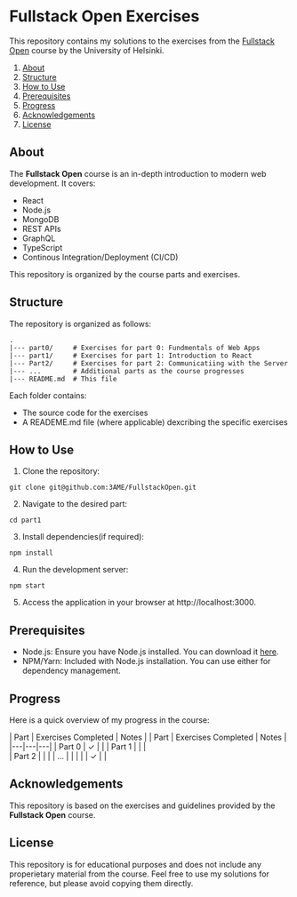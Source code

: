 # Fullstack Open Exercises

This repository contains my solutions to the exercises from the [Fullstack Open](https://fullstackopen.com/en/) course by the University of Helsinki. 

1. [About](#about)
2. [Structure](#structure)
3. [How to Use](#how-to-use)
4. [Prerequisites](#prerequisites)
5. [Progress](#progress)
6. [Acknowledgements](#acknowledgements)
7. [License](#license)


## About 

The **Fullstack Open** course is an in-depth introduction to modern web development. It covers:
* React
* Node.js
* MongoDB
* REST APIs
* GraphQL
* TypeScript
* Continous Integration/Deployment (CI/CD)

This repository is organized by the course parts and exercises.

## Structure

The repository is organized as follows:
```
.
|--- part0/     # Exercises for part 0: Fundmentals of Web Apps
|--- part1/     # Exercises for part 1: Introduction to React
|--- Part2/     # Exercises for part 2: Communicatiing with the Server
|--- ...        # Additional parts as the course progresses
|--- README.md  # This file
```

Each folder contains:
* The source code for the exercises
* A READEME.md file (where applicable) dexcribing the specific exercises

## How to Use

1. Clone the repository:
```
git clone git@github.com:3AME/FullstackOpen.git
```
2. Navigate to the desired part:
```
cd part1
```
3. Install dependencies(if required):
```
npm install
```
4. Run the development server:
```
npm start
```
5. Access the application in your browser at http://localhost:3000.

## Prerequisites

* Node.js: Ensure you have Node.js installed. You can download it [here](https://nodejs.org/en).
* NPM/Yarn: Included with Node.js installation. You can use either for dependency management.

## Progress

Here is a quick overview of my progress in the course:

| Part | Exercises Completed | Notes |
| Part  | Exercises Completed  | Notes  |  
|---|---|---|
| Part 0  | &check; |   | 
| Part 1  |   |   |  
| Part 2  |   |   | 
| ...  |   |   | 
|  | &check;  |    |

## Acknowledgements

This repository is based on the exercises and guidelines provided by the **Fullstack Open** course. 

## License

This repository is for educational purposes and does not include any properietary material from the course. Feel free to use my solutions for reference, but please avoid copying them directly. 